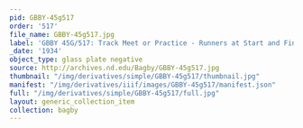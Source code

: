 ```yaml
---
pid: GBBY-45g517
order: '517'
file_name: GBBY-45g517.jpg
label: 'GBBY 45G/517: Track Meet or Practice - Runners at Start and Finish - 1934'
_date: '1934'
object_type: glass plate negative
source: http://archives.nd.edu/Bagby/GBBY-45g517.jpg
thumbnail: "/img/derivatives/simple/GBBY-45g517/thumbnail.jpg"
manifest: "/img/derivatives/iiif/images/GBBY-45g517/manifest.json"
full: "/img/derivatives/simple/GBBY-45g517/full.jpg"
layout: generic_collection_item
collection: bagby
---
```

